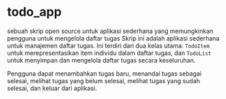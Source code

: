 # todo_app
sebuah skrip open source untuk aplikasi sederhana yang memungkinkan pengguna untuk mengelola daftar tugas
Skrip ini adalah aplikasi sederhana untuk manajemen daftar tugas. Ini terdiri dari dua kelas utama: `TodoItem` untuk merepresentasikan item individu dalam daftar tugas, dan `TodoList` untuk menyimpan dan mengelola daftar tugas secara keseluruhan.

Pengguna dapat menambahkan tugas baru, menandai tugas sebagai selesai, melihat tugas yang belum selesai, melihat tugas yang sudah selesai, dan keluar dari aplikasi.

